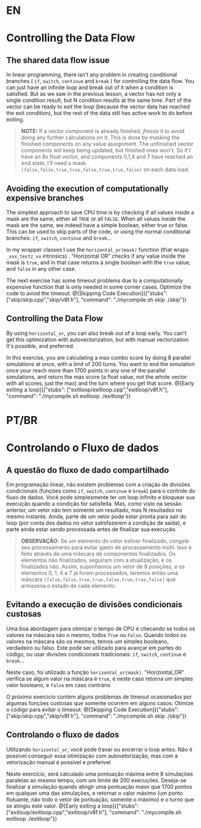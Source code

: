 # EN
# Controlling the Data Flow

## The shared data flow issue

In linear programming, there isn't any problem in creating conditional branches ( `if`, `switch`, `continue` and `break` ) for controlling the data flow.
You can just have an infinite loop and break out of it when a condition is satisfied. 
But as we saw in the previous lesson, a vector has not only a single condition result, but N condition results at the same time. Part of the vector can be ready to exit the loop (because the vector data has reached the exit condition), but the rest of the data still has active work to do before exiting. 

>**NOTE:** If a vector component is already finished, *freeze* it to avoid doing any further calculations on it. This is done by masking the finished components on any value assignment. The unfinished vector components will keep being updated, but finished ones won't. So if I have an 8x float vector, and components 0,1,4 and 7 have reached an end state, I'll need a mask `[false,false,true,true,false,true,true,false]` on each data load.

## Avoiding the execution of computationally expensive branches 

The simplest approach to save CPU time is by checking if all values inside a mask are the same, either all `TRUE` or all `FALSE`.
When all values inside the mask are the same, we indeed have a simple boolean, either true or false. This can be used to skip parts of the code, or using the normal conditional branches:  `if`, `switch`, `continue` and `break`...

In my wrapper classes I use the `horizontal_or(mask)` function (that wraps `_xxx_testz_xx` intrinsics) . "Horizontal OR" checks if any value inside the mask is `true`, and in that case returns a single boolean with the `true` value, and `false` in any other case.

The next exercise has some timeout problems due to a computationally expensive function that is only needed in some corner cases. Optimize the code to avoid the timeout:
@[Skipping Code Execution]({"stubs": ["skip/skip.cpp","skip/v8f.h"], "command": "./mycompile.sh skip ./skip"})


## Controlling the Data Flow

By using `horizontal_or`, you can also break out of a loop early. You can't get this optimization with autovectorization, but with manual vectorization it's possible, and preferred.

In this exercise, you are calculating a max combo score by doing 8 parallel simulations at once, with a limit of 200 turns.
You want to end the simulation once your reach more than 1700 points in any one of the parallel simulations, and return the max score (a float value, not the whole vector with all scores, just the max) and the turn where you get that score.
@[Early exiting a loop]({"stubs": ["exitloop/exitloop.cpp","exitloop/v8f.h"], "command": "./mycompile.sh exitloop ./exitloop"})

# PT/BR
# Controlando o Fluxo de dados

## A questão do fluxo de dado compartilhado

Em programação linear, não existem problemas com a criação de divisões condicionais (funções como `if`, `switch`, `continue` e `break`) para o controle do fluxo de dados.
Você pode simplesmente ter um loop infinito e bloquear sua execução quando a condição for satisfeita.
Mas, como visto na sessão anterior, um vetor não tem somente um resultado, mas N resultados no mesmo instante. Ainda, parte de um vetor pode estar pronta para sair do loop (por conta dos dados no vetor satisfazerem a condição de saida), e parte ainda estar sendo processada antes de finalizar sua execução.

>**OBSERVAÇÂO:** Se um elemento do vetor estiver finalizado, *congele* seu processamento para evitar gasto de processamento inútil. Isso é feito através de uma máscara de componentes finalizados. Os elementos não finalizados, seguiram com a atualização, e os finalizados não. Assim, suponhamos um vetor de 8 posições, e os elementos 0, 1, 4 e 7 já foram processados, teremos então uma máscara `[false,false,true,true,false,true,true,false]` que armazena o estado de cada elemento.


## Evitando a execução de divisões condicionais custosas

Uma boa abordagem para otimizar o tempo de CPU é checando se todos os valores na máscara são o mesmo, todos `True` ou `Falso`.
Quando todos os valores na máscara são os mesmos, temos um simples booleano, verdadeiro ou falso. Este pode ser utilizado para avançar em partes do código, ou usar divisões condicionais tradicionais: `if`, `switch`, `continue` e `break`...

Neste caso, foi utilizado a função `horizontal_or(mask)`. "Horizontal_OR" verifica se algum valor na máscara é `true`, e neste caso retorna um simples valor booleano, e `false` em caso contrário

O próximo exercicio contém alguns problemas de timeout ocasionados por algumas funções custosas que somente ocorrem em alguns casos. Otimize o código para evitar o timeout: 
@[Skipping Code Execution]({"stubs": ["skip/skip.cpp","skip/v8f.h"], "command": "./mycompile.sh skip ./skip"})


## Controlando o fluxo de dados

Utilizando `horizontal_or`, você pode travar ou encerrar o loop antes. Não é possível conseguir essa otimização com autovetorização, mas com a vetorização manual é possível e preferivel

Neste exercício, será calculado uma pontuação máxima entre 8 simulações paralelas ao mesmo tempo, com um limite de 200 execuções. Deseja-se finalizar a simulação quando atingir uma pontuação maior que 1700 pontos em qualquer uma das simulações, e retornar o valor máximo (um ponto flutuante, não todo o vetor de pontuação, somente o máximo) e o turno que se atingiu este valor.
@[Early exiting a loop]({"stubs": ["exitloop/exitloop.cpp","exitloop/v8f.h"], "command": "./mycompile.sh exitloop ./exitloop"})
